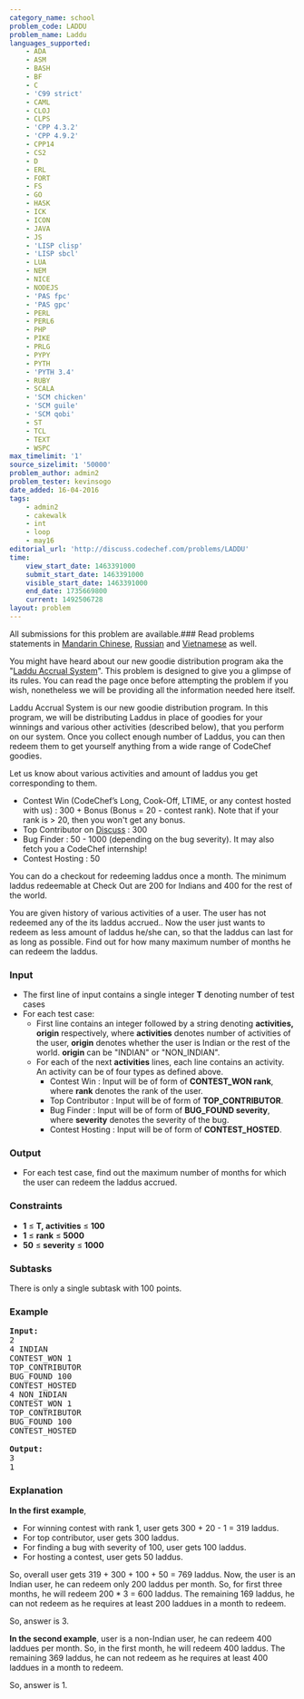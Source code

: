 ```yaml
---
category_name: school
problem_code: LADDU
problem_name: Laddu
languages_supported:
    - ADA
    - ASM
    - BASH
    - BF
    - C
    - 'C99 strict'
    - CAML
    - CLOJ
    - CLPS
    - 'CPP 4.3.2'
    - 'CPP 4.9.2'
    - CPP14
    - CS2
    - D
    - ERL
    - FORT
    - FS
    - GO
    - HASK
    - ICK
    - ICON
    - JAVA
    - JS
    - 'LISP clisp'
    - 'LISP sbcl'
    - LUA
    - NEM
    - NICE
    - NODEJS
    - 'PAS fpc'
    - 'PAS gpc'
    - PERL
    - PERL6
    - PHP
    - PIKE
    - PRLG
    - PYPY
    - PYTH
    - 'PYTH 3.4'
    - RUBY
    - SCALA
    - 'SCM chicken'
    - 'SCM guile'
    - 'SCM qobi'
    - ST
    - TCL
    - TEXT
    - WSPC
max_timelimit: '1'
source_sizelimit: '50000'
problem_author: admin2
problem_tester: kevinsogo
date_added: 16-04-2016
tags:
    - admin2
    - cakewalk
    - int
    - loop
    - may16
editorial_url: 'http://discuss.codechef.com/problems/LADDU'
time:
    view_start_date: 1463391000
    submit_start_date: 1463391000
    visible_start_date: 1463391000
    end_date: 1735669800
    current: 1492506728
layout: problem
---
```

All submissions for this problem are available.###  Read problems statements in [Mandarin Chinese](http://www.codechef.com/download/translated/MAY16/mandarin/LADDU.pdf), [Russian](http://www.codechef.com/download/translated/MAY16/russian/LADDU.pdf) and [Vietnamese](http://www.codechef.com/download/translated/MAY16/vietnamese/LADDU.pdf) as well.

You might have heard about our new goodie distribution program aka the "[Laddu Accrual System](https://www.codechef.com/laddu)". This problem is designed to give you a glimpse of its rules. You can read the page once before attempting the problem if you wish, nonetheless we will be providing all the information needed here itself.

Laddu Accrual System is our new goodie distribution program. In this program, we will be distributing Laddus in place of goodies for your winnings and various other activities (described below), that you perform on our system. Once you collect enough number of Laddus, you can then redeem them to get yourself anything from a wide range of CodeChef goodies.

Let us know about various activities and amount of laddus you get corresponding to them.

- Contest Win (CodeChef’s Long, Cook-Off, LTIME, or any contest hosted with us) : 300 + Bonus (Bonus = 20 - contest rank). Note that if your rank is > 20, then you won't get any bonus.
- Top Contributor on [Discuss](http://discuss.codechef.com) : 300
- Bug Finder : 50 - 1000 (depending on the bug severity). It may also fetch you a CodeChef internship!
- Contest Hosting : 50

You can do a checkout for redeeming laddus once a month. The minimum laddus redeemable at Check Out are 200 for Indians and 400 for the rest of the world.

You are given history of various activities of a user. The user has not redeemed any of the its laddus accrued.. Now the user just wants to redeem as less amount of laddus he/she can, so that the laddus can last for as long as possible. Find out for how many maximum number of months he can redeem the laddus.

### Input

- The first line of input contains a single integer **T** denoting number of test cases
- For each test case: 
  - First line contains an integer followed by a string denoting **activities, origin** respectively, where **activities** denotes number of activities of the user, **origin** denotes whether the user is Indian or the rest of the world. **origin** can be "INDIAN" or "NON\_INDIAN".
  - For each of the next **activities** lines, each line contains an activity. 
       An activity can be of four types as defined above. 
      - Contest Win : Input will be of form of **CONTEST\_WON rank**, where **rank** denotes the rank of the user.
      - Top Contributor : Input will be of form of **TOP\_CONTRIBUTOR**.
      - Bug Finder : Input will be of form of **BUG\_FOUND severity**, where **severity** denotes the severity of the bug.
      - Contest Hosting : Input will be of form of **CONTEST\_HOSTED**.

### Output

- For each test case, find out the maximum number of months for which the user can redeem the laddus accrued.

### Constraints

- **1** ≤ **T, activities** ≤ **100**
- **1** ≤ **rank** ≤ **5000**
- **50** ≤ **severity** ≤ **1000**

### Subtasks

There is only a single subtask with 100 points.

### Example

<pre><b>Input:</b>
2
4 INDIAN
CONTEST_WON 1
TOP_CONTRIBUTOR
BUG_FOUND 100
CONTEST_HOSTED
4 NON_INDIAN
CONTEST_WON 1
TOP_CONTRIBUTOR
BUG_FOUND 100
CONTEST_HOSTED

<b>Output:</b>
3
1
</pre>
### Explanation

**In the first example**,

- For winning contest with rank 1, user gets 300 + 20 - 1 = 319 laddus.
- For top contributor, user gets 300 laddus.
- For finding a bug with severity of 100, user gets 100 laddus.
- For hosting a contest, user gets 50 laddus.

So, overall user gets 319 + 300 + 100 + 50 = 769 laddus.
Now, the user is an Indian user, he can redeem only 200 laddus per month. So, for first three months, he will redeem 200 \* 3 = 600 laddus. The remaining 169 laddus, he can not redeem as he requires at least 200 laddues in a month to redeem.

So, answer is 3.

**In the second example**, user is a non-Indian user, he can redeem 400 laddues per month. So, in the first month, he will redeem 400 laddus. The remaining 369 laddus, he can not redeem as he requires at least 400 laddues in a month to redeem.

So, answer is 1.
